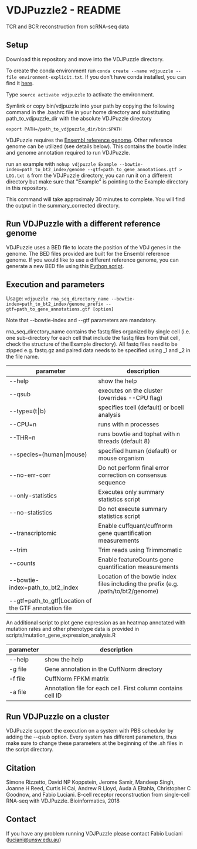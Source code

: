 # VDJPuzzle2 - README #

TCR and BCR reconstruction from scRNA-seq data

## Setup

Download this repository and move into the VDJPuzzle directory. 

To create the conda environment run `conda create --name vdjpuzzle --file environment-explicit.txt`. If you don't have conda installed, you can find it [here](https://conda.io/docs/user-guide/install/index.html). 

Type `source activate vdjpuzzle` to activate the environment. 

Symlink or copy bin/vdjpuzzle into your path by copying the following command in the .bashrc file in your home directory and substituting path_to_vdjpuzzle_dir with the absolute VDJPuzzle directory

`export PATH=/path_to_vdjpuzzle_dir/bin:$PATH`

VDJPuzzle requires the [Ensembl reference genome](https://ccb.jhu.edu/software/tophat/igenomes.shtml). Other reference genome can be utilized (see details below). This contains the bowtie index and genome annotation required to run VDJPuzzle.

run an example with `nohup vdjpuzzle Example --bowtie-index=path_to_bt2_index/genome --gtf=path_to_gene_annotations.gtf > LOG.txt &` from the VDJPuzzle directory, you can run it on a different directory but make sure that "Example" is pointing to the Example directory in this repository.

This command will take approximaly 30 minutes to complete. You will find the output in the summary_corrected directory.

## Run VDJPuzzle with a different reference genome
VDJPuzzle uses a BED file to locate the position of the VDJ genes in the genome. The BED files provided are built for the Ensembl reference genome.
If you would like to use a different reference genome, you can generate a new BED file using this [Python script](https://bitbucket.org/kirbyvisp/marmo/src/7cfeada825fb9a00d07ebe89a7e8599550b709f1/scripts/extract_receptors.py?at=master&fileviewer=file-view-default).

## Execution and parameters

Usage: `vdjpuzzle rna_seq_directory_name --bowtie-index=path_to_bt2_index/genome_prefix --gtf=path_to_gene_annotations.gtf [option]`

Note that --bowtie-index and --gtf parameters are mandatory. 

rna_seq_directory_name contains the fastq files organized by single cell (i.e. one sub-directory for each cell that include the fastq files from that cell, check the structure of the Example directory). All fastq files need to be zipped e.g. fastq.gz and paired data needs to be specified using \_1 and \_2 in the file name.

|parameter|description|
| ------------- |-------------|
|--help|show the help|
|--qsub|executes on the cluster (overrides --CPU flag)|
|--type=(t⎮b)|specifies tcell (default) or bcell analysis|
|--CPU=n|runs with n processes|
|--THR=n|runs bowtie and tophat with n threads (default 8)|
|--species=(human⎮mouse)|specified human (default) or mouse organism|
|--no-err-corr|Do not perform final error correction on consensus sequence|
|--only-statistics|Executes only summary statistics script|
|--no-statistics|Do not execute summary statistics script|
|--transcriptomic|Enable cuffquant/cuffnorm gene quantification measurements|
|--trim|Trim reads using Trimmomatic|
|--counts|Enable featureCounts gene quantification measurements|
|--bowtie-index=path\_to\_bt2\_index|Location of the bowtie index files including the prefix (e.g. /path/to/bt2/genome)|
|--gtf=path\_to\_gtf\|Location of the GTF annotation file|

An additional script to plot gene expression as an heatmap annotated with mutation rates and other phenotype data is provided in scripts/mutation\_gene\_expression\_analysis.R

|parameter|description|
| ------------- |-------------|
|--help|show the help|
|-g file|Gene annotation in the CuffNorm directory|
|-f file|CuffNorm FPKM matrix|
|-a file|Annotation file for each cell. First column contains cell ID|

## Run VDJPuzzle on a cluster
VDJPuzzle support the execution on a system with PBS scheduler by adding the --qsub option. Every system has different parameters, thus make sure to change these parameters at the beginning of the .sh files in the script directory. 


## Citation

Simone Rizzetto, David NP Koppstein, Jerome Samir, Mandeep Singh, Joanne H Reed, Curtis H Cai, Andrew R Lloyd, Auda A Eltahla, Christopher C Goodnow, and Fabio Luciani. B-cell receptor reconstruction from single-cell RNA-seq with VDJPuzzle. Bioinformatics, 2018

## Contact

If you have any problem running VDJPuzzle please contact Fabio Luciani (luciani@unsw.edu.au)